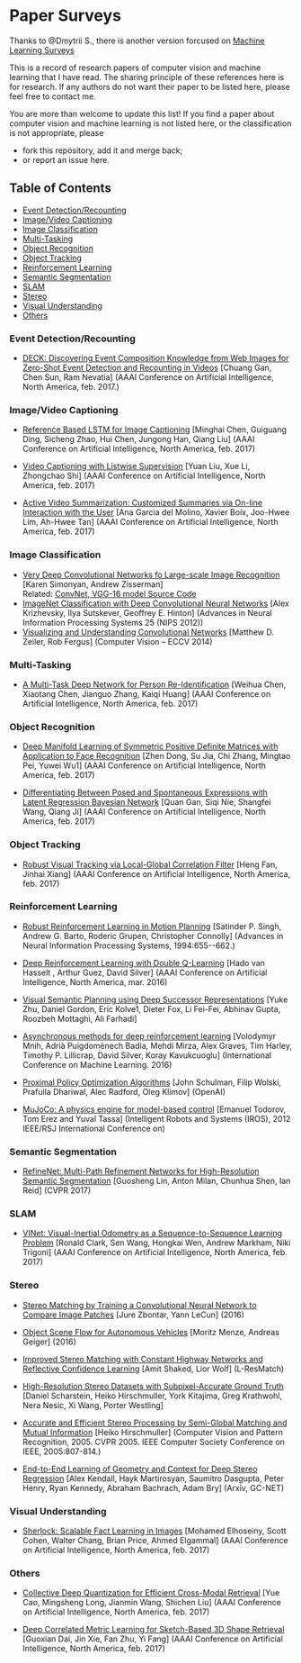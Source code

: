 # Paper Surveys
Thanks to @Dmytrii S., there is another version forcused on  [Machine Learning Surveys](https://github.com/metrofun/machine-learning-surveys)

This is a record of research papers of computer vision and machine learning that I have read. The sharing principle of these references here is for research. If any authors do not want their paper to be listed here, please feel free to contact me.

You are more than welcome to update this list! 
If you find a paper about computer vision and machine learning is not listed here, or the classification is not appropriate, please

- fork this repository, add it and merge back;
- or report an issue here.

## Table of Contents
- [Event Detection/Recounting](#event-detectionrecounting)
- [Image/Video Captioning](#imagevideo-captioning)
- [Image Classification](#image-classification)
- [Multi-Tasking](#multi-tasking)
- [Object Recognition](#object-recognition)
- [Object Tracking](#object-tracking)
- [Reinforcement Learning](#reinforcement-learning)
- [Semantic Segmentation](#semantic-segmentation)
- [SLAM](#slam)
- [Stereo](#stereo)
- [Visual Understanding](#visual-understanding)
- [Others](#others)

### Event Detection/Recounting
* [DECK: Discovering Event Composition Knowledge from Web Images for Zero-Shot Event Detection and Recounting in Videos](https://aaai.org/ocs/index.php/AAAI/AAAI17/paper/view/14624/14277) [Chuang Gan, Chen Sun, Ram Nevatia] (AAAI Conference on Artificial Intelligence, North America, feb. 2017.)
### Image/Video Captioning
* [Reference Based LSTM for Image Captioning](https://aaai.org/ocs/index.php/AAAI/AAAI17/paper/view/14249/14270 "Minghai Chen, Guiguang Ding, Sicheng Zhao, Hui Chen, Jungong Han, Qiang Liu") [Minghai Chen, Guiguang Ding, Sicheng Zhao, Hui Chen, Jungong Han, Qiang Liu] (AAAI Conference on Artificial Intelligence, North America, feb. 2017)

* [Video Captioning with Listwise Supervision](https://aaai.org/ocs/index.php/AAAI/AAAI17/paper/view/14926/14300 "Yuan Liu, Xue Li, Zhongchao Shi") [Yuan Liu, Xue Li, Zhongchao Shi] (AAAI Conference on Artificial Intelligence, North America, feb. 2017)

* [Active Video Summarization: Customized Summaries via On-line Interaction with the User](https://aaai.org/ocs/index.php/AAAI/AAAI17/paper/view/14856/14279) [Ana Garcia del Molino, Xavier Boix, Joo-Hwee Lim, Ah-Hwee Tan] (AAAI Conference on Artificial Intelligence, North America, feb. 2017)

### Image Classification 
* [Very Deep Convolutional Networks fo Large-scale Image Recognition](https://arxiv.org/pdf/1409.1556.pdf) [Karen Simonyan, Andrew Zisserman]    
Related: [ConvNet, VGG-16 model Source Code](https://gist.github.com/baraldilorenzo/07d7802847aaad0a35d3)   
* [ImageNet Classification with Deep Convolutional Neural Networks](https://papers.nips.cc/paper/4824-imagenet-classification-with-deep-convolutional-neural-networks.pdf) [Alex Krizhevsky, Ilya Sutskever, Geoffrey E. Hinton] (Advances in Neural Information Processing Systems 25 (NIPS 2012))
* [Visualizing and Understanding Convolutional Networks](https://arxiv.org/pdf/1311.2901.pdf) [Matthew D. Zeiler, Rob Fergus] (Computer Vision – ECCV 2014)

### Multi-Tasking
* [A Multi-Task Deep Network for Person Re-Identification](https://aaai.org/ocs/index.php/AAAI/AAAI17/paper/view/14313/14271 "Weihua Chen, Xiaotang Chen, Jianguo Zhang, Kaiqi Huang") [Weihua Chen, Xiaotang Chen, Jianguo Zhang, Kaiqi Huang] (AAAI Conference on Artificial Intelligence, North America, feb. 2017)

### Object Recognition
* [Deep Manifold Learning of Symmetric Positive Definite Matrices with Application to Face Recognition](https://aaai.org/ocs/index.php/AAAI/AAAI17/paper/view/14825/14321) [Zhen Dong, Su Jia, Chi Zhang, Mingtao Pei, Yuwei Wu1] (AAAI Conference on Artificial Intelligence, North America, feb. 2017)

* [Differentiating Between Posed and Spontaneous Expressions with Latent Regression Bayesian Network](https://aaai.org/ocs/index.php/AAAI/AAAI17/paper/view/14673/14278) [Quan Gan, Siqi Nie, Shangfei Wang, Qiang Ji] (AAAI Conference on Artificial Intelligence, North America, feb. 2017)

### Object Tracking
* [Robust Visual Tracking via Local-Global Correlation Filter](https://aaai.org/ocs/index.php/AAAI/AAAI17/paper/view/14351/14276 "Heng Fan, Jinhai Xiang") [Heng Fan, Jinhai Xiang] (AAAI Conference on Artificial Intelligence, North America, feb. 2017)

### Reinforcement Learning
* [Robust Reinforcement Learning in Motion Planning](http://papers.nips.cc/paper/843-robust-reinforcement-learning-in-motion-planning.pdf) [Satinder P. Singh, Andrew G. Barto, Roderic Grupen, Christopher Connolly] (Advances in Neural Information Processing Systems, 1994:655--662.)

* [Deep Reinforcement Learning with Double Q-Learning](https://www.aaai.org/ocs/index.php/AAAI/AAAI16/paper/view/12389/11847) [Hado van Hasselt , Arthur Guez, David Silver] (AAAI Conference on Artificial Intelligence, North America, mar. 2016)

* [Visual Semantic Planning using Deep Successor Representations](https://arxiv.org/pdf/1705.08080.pdf) [Yuke Zhu, Daniel Gordon, Eric Kolve1, Dieter Fox, Li Fei-Fei, Abhinav Gupta, Roozbeh Mottaghi, Ali Farhadi] 

* [Asynchronous methods for deep reinforcement learning](https://arxiv.org/pdf/1602.01783.pdf) [Volodymyr Mnih, Adrià Puigdomènech Badia, Mehdi Mirza, Alex Graves, Tim Harley, Timothy P. Lillicrap, David Silver, Koray Kavukcuoglu] (International Conference on Machine Learning. 2016)
* [Proximal Policy Optimization Algorithms](https://arxiv.org/pdf/1707.06347.pdf) [John Schulman, Filip Wolski, Prafulla Dhariwal, Alec Radford, Oleg Klimov] (OpenAI)

* [MuJoCo: A physics engine for model-based control](https://homes.cs.washington.edu/~todorov/papers/TodorovIROS12.pdf) [Emanuel Todorov, Tom Erez and Yuval Tassa] (Intelligent Robots and Systems (IROS), 2012 IEEE/RSJ International Conference on)

### Semantic Segmentation
* [RefineNet: Multi-Path Refinement Networks for High-Resolution Semantic Segmentation](https://arxiv.org/pdf/1611.06612.pdf) [Guosheng Lin, Anton Milan, Chunhua Shen, Ian Reid] (CVPR 2017)

### SLAM
* [VINet: Visual-Inertial Odometry as a Sequence-to-Sequence Learning Problem](https://aaai.org/ocs/index.php/AAAI/AAAI17/paper/view/14462/14272 "Ronald Clark, Sen Wang, Hongkai Wen, Andrew Markham, Niki Trigoni") [Ronald Clark, Sen Wang, Hongkai Wen, Andrew Markham, Niki Trigoni] (AAAI Conference on Artificial Intelligence, North America, feb. 2017)
<!--
* [Improved Fast Replanning for Robot Navigation in Unknown Terrain](http://www.cc.gatech.edu/ai/robot-lab/online-publications/icra2002-replanning.pdf) [Sven Koenig, Maxim Likhachev] (ICRA 2002)    
* [Planning Paths of Complete Coverage of an Unstructured Environment by a Mobile Robot](http://citeseerx.ist.psu.edu/viewdoc/download;jsessionid=EA3362D5BBC8793D9A169314BDB70F07?doi=10.1.1.53.7617&rep=rep1&type=pdf) [A. Zelinsky, R.A. Jarvis, J.C. Byrne and S. Yuta] (Proceedings of international conference on advanced robotics. Vol. 13. 1993.)    
* [Coverage path planning for mobile cleaning robots](https://pdfs.semanticscholar.org/d4de/a9fdc67aa058eec7b0994f3abe8b9b4c9e7a.pdf) [Marten Waanders] (15th Twente Student Conference on IT, The Netherlands. 2011)    
* [Complete coverage path planning of mobile robots for humanitarian demining](http://www.fp7-tiramisu.eu/sites/fp7-tiramisu.eu/files/publications/Complete%20coverage%20path%20planning%20of%20mobile%20robots%20for%20humanitarian%20demining.pdf) [Marija Ðakulovic, Ivan Petrovic] (Industrial Robot: An International Journal 39.5 (2012): 484-493.)    
* [Complete Coverage D\* Algorithm for Path Planning of a Floor-Cleaning Mobile Robot](https://lamor.fer.hr/images/50020777/Dakulovic2011a.pdf) [Marija Dakulovic, Sanja Horvatic, Ivan Petrovic] (IFAC Proceedings Volumes 44.1 (2011): 5950-5955.)
-->

### Stereo 
* [Stereo Matching by Training a Convolutional Neural Network to Compare Image Patches](https://arxiv.org/pdf/1510.05970.pdf "Jure Zbontar, Yann LeCun") [Jure Zbontar, Yann LeCun] (2016)

* [Object Scene Flow for Autonomous Vehicles](http://www.cvlibs.net/publications/Menze2015CVPR.pdf "Moritz Menze, Andreas Geiger") 
[Moritz Menze, Andreas Geiger] (2016)

* [Improved Stereo Matching with Constant Highway Networks and Reflective Confidence Learning](https://arxiv.org/pdf/1701.00165.pdf) [Amit Shaked, Lior Wolf] (L-ResMatch)

* [High-Resolution Stereo Datasets with Subpixel-Accurate Ground Truth](http://www.cs.middlebury.edu/~schar/papers/datasets-gcpr2014.pdf) [Daniel Scharstein, Heiko Hirschmuller, York Kitajima, Greg Krathwohl, Nera Nesic, Xi Wang, Porter Westling]

* [Accurate and Efficient Stereo Processing by Semi-Global Matching and Mutual Information](http://www.robotic.dlr.de/fileadmin/robotic/hirschmu/cvpr05hh.pdf) [Heiko Hirschmuller] (Computer Vision and Pattern Recognition, 2005. CVPR 2005. IEEE Computer Society Conference on IEEE, 2005:807-814.)

* [End-to-End Learning of Geometry and Context for Deep Stereo Regression](https://arxiv.org/pdf/1703.04309.pdf) [Alex Kendall, Hayk Martirosyan, Saumitro Dasgupta, Peter Henry, Ryan Kennedy, Abraham Bachrach, Adam Bry] (Arxiv, GC-NET)

### Visual Understanding
* [Sherlock: Scalable Fact Learning in Images](https://aaai.org/ocs/index.php/AAAI/AAAI17/paper/view/14457/14275 "Mohamed Elhoseiny, Scott Cohen, Walter Chang, Brian Price, Ahmed Elgammal") [Mohamed Elhoseiny, Scott Cohen, Walter Chang, Brian Price, Ahmed Elgammal] (AAAI Conference on Artificial Intelligence, North America, feb. 2017)

### Others
* [Collective Deep Quantization for Efficient Cross-Modal Retrieval](https://aaai.org/ocs/index.php/AAAI/AAAI17/paper/viewFile/14499/14269 "Yue Cao, Mingsheng Long, Jianmin Wang, Shichen Liu") [Yue Cao, Mingsheng Long, Jianmin Wang, Shichen Liu] (AAAI Conference on Artificial Intelligence, North America, feb. 2017)

* [Deep Correlated Metric Learning for Sketch-Based 3D Shape Retrieval](https://aaai.org/ocs/index.php/AAAI/AAAI17/paper/view/14431/14273) [Guoxian Dai, Jin Xie, Fan Zhu, Yi Fang] (AAAI Conference on Artificial Intelligence, North America, feb. 2017)
